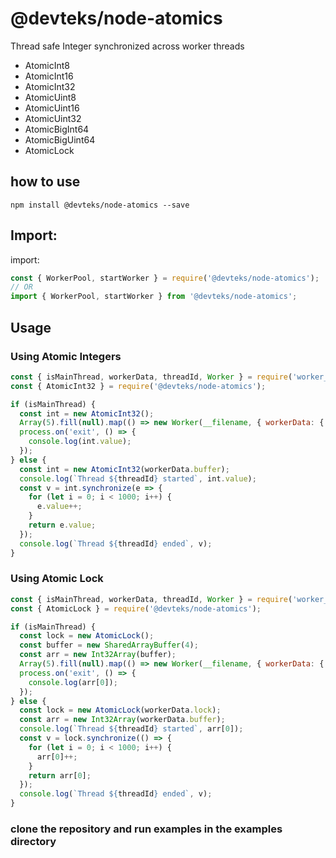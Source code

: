 # @devteks/node-atomics

Thread safe Integer
synchronized across worker threads

- AtomicInt8
- AtomicInt16
- AtomicInt32
- AtomicUint8
- AtomicUint16
- AtomicUint32
- AtomicBigInt64
- AtomicBigUint64
- AtomicLock

## how to use
`npm install @devteks/node-atomics --save` 

## Import:
import:
```javascript
const { WorkerPool, startWorker } = require('@devteks/node-atomics');
// OR
import { WorkerPool, startWorker } from '@devteks/node-atomics';
```

## Usage

### Using Atomic Integers
```javascript
const { isMainThread, workerData, threadId, Worker } = require('worker_threads');
const { AtomicInt32 } = require('@devteks/node-atomics');

if (isMainThread) {
  const int = new AtomicInt32();
  Array(5).fill(null).map(() => new Worker(__filename, { workerData: { buffer: int.buffer } }));
  process.on('exit', () => {
    console.log(int.value);
  });
} else {
  const int = new AtomicInt32(workerData.buffer);
  console.log(`Thread ${threadId} started`, int.value);
  const v = int.synchronize(e => {
    for (let i = 0; i < 1000; i++) {
      e.value++;
    }
    return e.value;
  });
  console.log(`Thread ${threadId} ended`, v);
}

```

### Using Atomic Lock

```javascript
const { isMainThread, workerData, threadId, Worker } = require('worker_threads');
const { AtomicLock } = require('@devteks/node-atomics');

if (isMainThread) {
  const lock = new AtomicLock();
  const buffer = new SharedArrayBuffer(4);
  const arr = new Int32Array(buffer);
  Array(5).fill(null).map(() => new Worker(__filename, { workerData: { buffer: buffer, lock: lock.buffer } }));
  process.on('exit', () => {
    console.log(arr[0]);
  });
} else {
  const lock = new AtomicLock(workerData.lock);
  const arr = new Int32Array(workerData.buffer);
  console.log(`Thread ${threadId} started`, arr[0]);
  const v = lock.synchronize(() => {
    for (let i = 0; i < 1000; i++) {
      arr[0]++;
    }
    return arr[0];
  });
  console.log(`Thread ${threadId} ended`, v);
}
```

### clone the repository and run examples in the examples directory
